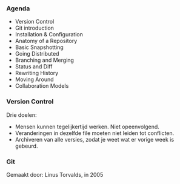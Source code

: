 
### Agenda
- Version Control
- Git introduction
- Installation & Configuration
- Anatomy of a Repository
- Basic Snapshotting
- Going Distributed
- Branching and Merging
- Status and Diff
- Rewriting History
- Moving Around
- Collaboration Models

### Version Control
Drie doelen:
- Mensen kunnen tegelijkertijd werken. Niet opeenvolgend.
- Veranderingen in dezelfde file moeten niet leiden tot conflicten.
- Archiveren van alle versies, zodat je weet wat er vorige week is gebeurd.

### Git
Gemaakt door: Linus Torvalds, in 2005
